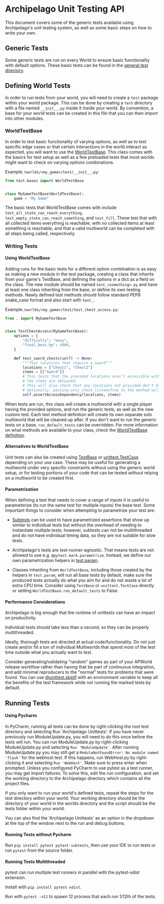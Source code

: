 # Archipelago Unit Testing API

This document covers some of the generic tests available using Archipelago's unit testing system, as well as some basic
steps on how to write your own.

## Generic Tests

Some generic tests are run on every World to ensure basic functionality with default options. These basic tests can be
found in the [general test directory](/test/general).

## Defining World Tests

In order to run tests from your world, you will need to create a `test` package within your world package. This can be
done by creating a `test` directory with a file named `__init__.py` inside it inside your world. By convention, a base
for your world tests can be created in this file that you can then import into other modules.

### WorldTestBase

In order to test basic functionality of varying options, as well as to test specific edge cases or that certain
interactions in the world interact as expected, you will want to use the [WorldTestBase](/test/bases.py). This class
comes with the basics for test setup as well as a few preloaded tests that most worlds might want to check on varying
options combinations.

Example `/worlds/<my_game>/test/__init__.py`:

```python
from test.bases import WorldTestBase


class MyGameTestBase(WorldTestBase):
    game = "My Game"
```

The basic tests that WorldTestBase comes with include `test_all_state_can_reach_everything`,
`test_empty_state_can_reach_something`, and `test_fill`. These test that with all collected items everything is
reachable, with no collected items at least something is reachable, and that a valid multiworld can be completed with
all steps being called, respectively.

### Writing Tests

#### Using WorldTestBase

Adding runs for the basic tests for a different option combination is as easy as making a new module in the test
package, creating a class that inherits from your game's TestBase, and defining the options in a dict as a field on the
class. The new module should be named `test_<something>.py` and have at least one class inheriting from the base, or
define its own testing methods. Newly defined test methods should follow standard PEP8 snake_case format and also start
with `test_`.

Example `/worlds/<my_game>/test/test_chest_access.py`:

```python
from . import MyGameTestBase


class TestChestAccess(MyGameTestBase):
    options = {
        "difficulty": "easy",
        "final_boss_hp": 4000,
    }

    def test_sword_chests(self) -> None:
        """Test locations that require a sword"""
        locations = ["Chest1", "Chest2"]
        items = [["Sword"]]
        # This tests that the provided locations aren't accessible without the provided items, but can be accessed once
        # the items are obtained.
        # This will also check that any locations not provided don't have the same dependency requirement.
        # Optionally, passing only_check_listed=True to the method will only check the locations provided.
        self.assertAccessDependency(locations, items)
```

When tests are run, this class will create a multiworld with a single player having the provided options, and run the
generic tests, as well as the new custom test. Each test method definition will create its own separate solo multiworld
that will be cleaned up after. If you don't want to run the generic tests on a base, `run_default_tests` can be
overridden. For more information on what methods are available to your class, check the
[WorldTestBase definition](/test/bases.py#L106).

#### Alternatives to WorldTestBase

Unit tests can also be created using [TestBase](/test/bases.py#L16) or
[unittest.TestCase](https://docs.python.org/3/library/unittest.html#unittest.TestCase) depending on your use case. These
may be useful for generating a multiworld under very specific constraints without using the generic world setup, or for
testing portions of your code that can be tested without relying on a multiworld to be created first.

#### Parametrization

When defining a test that needs to cover a range of inputs it is useful to parameterize (to run the same test
for multiple inputs) the base test. Some important things to consider when attempting to parametrize your test are:

* [Subtests](https://docs.python.org/3/library/unittest.html#distinguishing-test-iterations-using-subtests)
  can be used to have parametrized assertions that show up similar to individual tests but without the overhead
  of needing to instantiate multiple tests; however, subtests can not be multithreaded and do not have individual
  timing data, so they are not suitable for slow tests.

* Archipelago's tests are test-runner-agnostic. That means tests are not allowed to use e.g. `@pytest.mark.parametrize`.
  Instead, we define our own parametrization helpers in [test.param](/test/param.py).

* Classes inheriting from `WorldTestBase`, including those created by the helpers in `test.param`, will run all
  base tests by default, make sure the produced tests actually do what you aim for and do not waste a lot of
  extra CPU time. Consider using `TestBase` or `unittest.TestCase` directly
  or setting `WorldTestBase.run_default_tests` to False.

#### Performance Considerations

Archipelago is big enough that the runtime of unittests can have an impact on productivity.

Individual tests should take less than a second, so they can be properly multithreaded.

Ideally, thorough tests are directed at actual code/functionality. Do not just create and/or fill a ton of individual
Multiworlds that spend most of the test time outside what you actually want to test.

Consider generating/validating "random" games as part of your APWorld release workflow rather than having that be part
of continuous integration, and add minimal reproducers to the "normal" tests for problems that were found.
You can use [@unittest.skipIf](https://docs.python.org/3/library/unittest.html#unittest.skipIf) with an environment
variable to keep all the benefits of the test framework while not running the marked tests by default.

## Running Tests

#### Using Pycharm

In PyCharm, running all tests can be done by right-clicking the root test directory and selecting Run 'Archipelago Unittests'. 
If you have never previously run ModuleUpdate.py, you will need to do this once before the tests will run. 
You can run ModuleUpdate.py by right-clicking ModuleUpdate.py and selecting `Run 'ModuleUpdate'`. 
After running ModuleUpdate.py you may still get a `ModuleNotFoundError: No module named 'flask'` for the webhost test. 
If this happens, run WebHost.py by right-clicking it and selecting `Run 'WebHost'`. Make sure to press enter when prompted. 
Unless you configured PyCharm to use pytest as a test runner, you may get import failures. To solve this, 
edit the run configuration, and set the working directory to the Archipelago directory which contains all the project files. 

If you only want to run your world's defined tests, repeat the steps for the test directory within your world.
Your working directory should be the directory of your world in the worlds directory and the script should be the 
tests folder within your world.

You can also find the 'Archipelago Unittests' as an option in the dropdown at the top of the window
next to the run and debug buttons.

#### Running Tests without Pycharm

Run `pip install pytest pytest-subtests`, then use your IDE to run tests or run `pytest` from the source folder.

#### Running Tests Multithreaded

pytest can run multiple test runners in parallel with the pytest-xdist extension.

Install with `pip install pytest-xdist`.

Run with `pytest -n12` to spawn 12 process that each run 1/12th of the tests.
